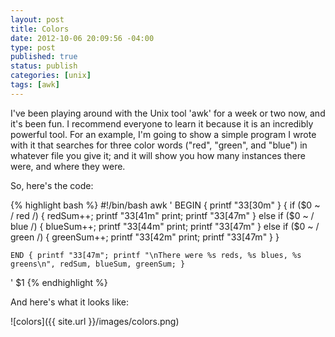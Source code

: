 ```yaml
---
layout: post
title: Colors
date: 2012-10-06 20:09:56 -04:00
type: post
published: true
status: publish
categories: [unix]
tags: [awk]
---
```


I've been playing around with the Unix tool 'awk' for a week or two now, and
it's been fun. I recommend everyone to learn it because it is an incredibly
powerful tool. For an example, I'm going to show a simple program I wrote with
it that searches for three color words ("red", "green", and "blue") in
whatever file you give it; and it will show you how many instances there were,
and where they were.

So, here's the code:

{% highlight bash %}
#!/bin/bash
awk '
   BEGIN { printf "33[30m" }
   {
       if ($0 ~ / red /)
       {
            redSum++;
            printf "33[41m"
            print;
            printf "33[47m"
       }
       else if ($0 ~ / blue /)
       {
            blueSum++;
            printf "33[44m"
            print;
            printf "33[47m"
       }
       else if ($0 ~ / green /)
       {
            greenSum++;
            printf "33[42m"
            print;
            printf "33[47m"
       }
    }

    END { printf "33[47m"; printf "\nThere were %s reds, %s blues, %s greens\n", redSum, blueSum, greenSum; }
' $1
{% endhighlight %}

And here's what it looks like:

![colors]({{ site.url }}/images/colors.png)

